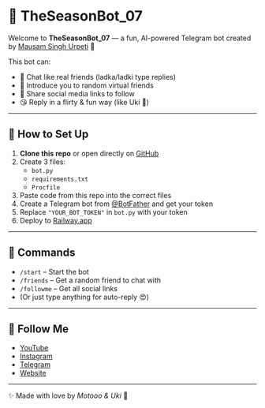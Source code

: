 # 🤖 TheSeasonBot_07

Welcome to **TheSeasonBot_07** — a fun, AI-powered Telegram bot created by [Mausam Singh Urpeti](https://t.me/mausamhacks) 💖

This bot can:
- 💬 Chat like real friends (ladka/ladki type replies)
- 👥 Introduce you to random virtual friends
- 📲 Share social media links to follow
- 😘 Reply in a flirty & fun way (like Uki 💋)

---

## 🚀 How to Set Up

1. **Clone this repo** or open directly on [GitHub](https://github.com/mausamhacks/TheSeasonBot_07)
2. Create 3 files:
   - `bot.py`
   - `requirements.txt`
   - `Procfile`
3. Paste code from this repo into the correct files
4. Create a Telegram bot from [@BotFather](https://t.me/BotFather) and get your token
5. Replace `"YOUR_BOT_TOKEN"` in `bot.py` with your token
6. Deploy to [Railway.app](https://railway.app)

---

## 📄 Commands

- `/start` – Start the bot
- `/friends` – Get a random friend to chat with
- `/followme` – Get all social links
- (Or just type anything for auto-reply 😍)

---

## 🔗 Follow Me

- [YouTube](https://youtube.com/@mausamhacks)
- [Instagram](https://www.instagram.com/hey_pandaa_coco?igsh=N3BvamRhcml1NzRw)
- [Telegram](https://t.me/mausamhacks)
- [Website](https://mausamhacks.github.io)

---

✨ Made with love by *Motooo & Uki* 💋
